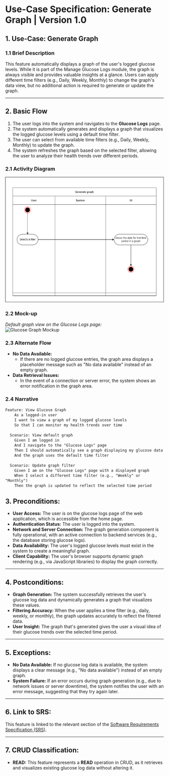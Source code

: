 # Use-Case Specification: Generate Graph | Version 1.0

## 1. Use-Case: Generate Graph  
### 1.1 Brief Description  
This feature automatically displays a graph of the user's logged glucose levels. While it is part of the Manage Glucose Logs module, the graph is always visible and provides valuable insights at a glance. Users can apply different time filters (e.g., Daily, Weekly, Monthly) to change the graph's data view, but no additional action is required to generate or update the graph.

---

## 2. Basic Flow

1. The user logs into the system and navigates to the **Glucose Logs** page.
2. The system automatically generates and displays a graph that visualizes the logged glucose levels using a default time filter.
3. The user can select from available time filters (e.g., Daily, Weekly, Monthly) to update the graph.
4. The system refreshes the graph based on the selected filter, allowing the user to analyze their health trends over different periods.

### 2.1 Activity Diagram  
![Generate Graph](docs/UseCaseGenerateGraph/UCGenerateGraph.drawio.png)

### 2.2 Mock-up  
_Default graph view on the Glucose Logs page:_  
![Glucose Graph Mockup]()

### 2.3 Alternate Flow  
- **No Data Available:**  
  - If there are no logged glucose entries, the graph area displays a placeholder message such as "No data available" instead of an empty graph.
- **Data Retrieval Issues:**  
  - In the event of a connection or server error, the system shows an error notification in the graph area.

### 2.4 Narrative  
```gherkin
Feature: View Glucose Graph
    As a logged-in user
    I want to view a graph of my logged glucose levels
    So that I can monitor my health trends over time

  Scenario: View default graph
    Given I am logged in
    And I navigate to the "Glucose Logs" page
    Then I should automatically see a graph displaying my glucose data
    And the graph uses the default time filter

  Scenario: Update graph filter
    Given I am on the "Glucose Logs" page with a displayed graph
    When I select a different time filter (e.g., "Weekly" or "Monthly")
    Then the graph is updated to reflect the selected time period
```
## 3. Preconditions:
- **User Access:** The user is on the glucose logs page of the web application, which is accessible from the home page.
- **Authentication Status:** The user is logged into the system.
- **Network and Server Connection:** The graph generation component is fully operational, with an active connection to backend services (e.g., the database storing glucose logs).
- **Data Availability:** The user's logged glucose levels must exist in the system to create a meaningful graph.
- **Client Capability:** The user's browser supports dynamic graph rendering (e.g., via JavaScript libraries) to display the graph correctly.

---

## 4. Postconditions:
- **Graph Generation:** The system successfully retrieves the user's glucose log data and dynamically generates a graph that visualizes these values.
- **Filtering Accuracy:** When the user applies a time filter (e.g., daily, weekly, or monthly), the graph updates accurately to reflect the filtered data.
- **User Insight:** The graph that's generated gives the user a visual idea of their glucose trends over the selected time period.

---

## 5. Exceptions:
- **No Data Available:** If no glucose log data is available, the system displays a clear message (e.g., "No data available") instead of an empty graph.
- **System Failure:** If an error occurs during graph generation (e.g., due to network issues or server downtime), the system notifies the user with an error message, suggesting that they try again later.

---

## 6. Link to SRS:
This feature is linked to the relevant section of the [Software Requirements Specification (SRS)](SRS.md).

---

## 7. CRUD Classification:
- **READ:** This feature represents a **READ** operation in CRUD, as it retrieves and visualizes existing glucose log data without altering it.
